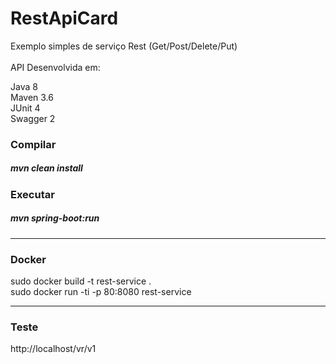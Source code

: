 # RestApiCard 
Exemplo simples de serviço Rest (Get/Post/Delete/Put)
<br><br>
API Desenvolvida em:

Java 8<br>
Maven 3.6<br>
JUnit 4<br>
Swagger 2<br>

<h3>Compilar</h3>

<h5>mvn clean install</h5>

<h3>Executar</h3>

<h5>mvn spring-boot:run</h5>

_____________________________________________________
<h3>Docker</h3>

sudo docker build -t rest-service .<br>
sudo docker run -ti -p 80:8080 rest-service

_____________________________________________________
<h3>Teste</h3>
<link>http://localhost/vr/v1</link>
